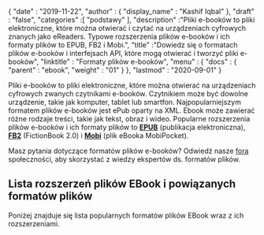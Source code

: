 {
  "date" : "2019-11-22",
  "author" : {
    "display_name" : "Kashif Iqbal"
},
  "draft" : "false",
  "categories" :[ "podstawy" ],
  "description" :"Pliki e-booków to pliki elektroniczne, które można otwierać i czytać na urządzeniach cyfrowych znanych jako eReaders. Typowe rozszerzenia plików e-booków i ich formaty plików to EPUB, FB2 i Mobi.",
  "title" :"Dowiedz się o formatach plików e-booków i interfejsach API, które mogą otwierać i tworzyć pliki e-booków",
  "linktitle" : "Formaty plików e-booków",
  "menu" : {
    "docs" : {
      "parent" : "ebook",
      "weight" : "01"
}
},
  "lastmod" : "2020-09-01"
}

Pliki e-booków to pliki elektroniczne, które można otwierać na urządzeniach cyfrowych zwanych czytnikami e-booków. Czytnikiem może być dowolne urządzenie, takie jak komputer, tablet lub smartfon. Najpopularniejszym formatem plików e-booków jest ePub oparty na XML. Ebook może zawierać różne rodzaje treści, takie jak tekst, obraz i wideo. Popularne rozszerzenia plików e-booków i ich formaty plików to **[EPUB](/pl/ebook/epub/)** (publikacja elektroniczna), **[FB2](/pl/ebook/fb2/)** (FictionBook 2.0) i **[ Mobi](/pl/ebook/mobi/)** (plik eBooka MobiPocket).

Masz pytania dotyczące formatów plików e-booków? Odwiedź nasze [fora](https://forum.fileformat.com/c/ebook/25) społeczności, aby skorzystać z wiedzy ekspertów ds. formatów plików.

## Lista rozszerzeń plików EBook i powiązanych formatów plików

Poniżej znajduje się lista popularnych formatów plików EBook wraz z ich rozszerzeniami.

